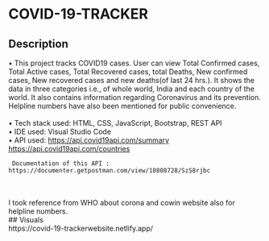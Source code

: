 # COVID-19-TRACKER
## Description
• This project tracks COVID19 cases. User can view Total Confirmed cases, Total Active cases, Total Recovered cases, total Deaths, New confirmed cases, New recovered cases and new deaths(of last 24 hrs.). It shows the data in three categories i.e., of whole world, India and each country of the world. It also contains information regarding Coronavirus and its prevention. Helpline numbers have also been mentioned for public convenience. </br> </br>
• Tech stack used: HTML, CSS, JavaScript, Bootstrap, REST API</br>
 • IDE used: Visual Studio Code</br>
 • API used: https://api.covid19api.com/summary </br>
     https://api.covid19api.com/countries</br>
     
     Documentation of this API : https://documenter.getpostman.com/view/10808728/SzS8rjbc
</br> 
</br>
I took reference from WHO about corona and cowin website also for helpline numbers.</br>
## Visuals </br>
https://covid-19-trackerwebsite.netlify.app/
